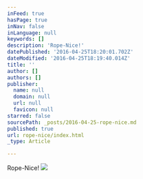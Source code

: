 ```yaml
---
inFeed: true
hasPage: true
inNav: false
inLanguage: null
keywords: []
description: 'Rope-Nice!'
datePublished: '2016-04-25T18:20:01.702Z'
dateModified: '2016-04-25T18:19:40.014Z'
title: ''
author: []
authors: []
publisher:
  name: null
  domain: null
  url: null
  favicon: null
starred: false
sourcePath: _posts/2016-04-25-rope-nice.md
published: true
url: rope-nice/index.html
_type: Article

---
```

Rope-Nice!
![](https://the-grid-user-content.s3-us-west-2.amazonaws.com/9118a301-c3a4-4620-8ba5-4dae8d52ce7e.jpg)